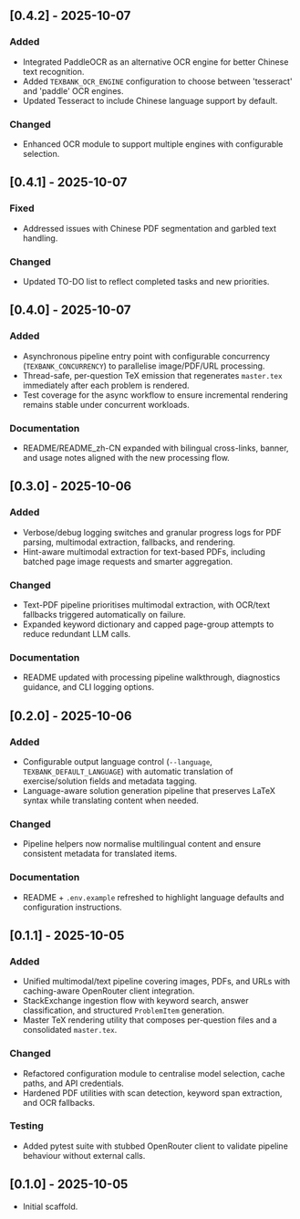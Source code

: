 ## [0.4.2] - 2025-10-07
### Added
- Integrated PaddleOCR as an alternative OCR engine for better Chinese text recognition.
- Added `TEXBANK_OCR_ENGINE` configuration to choose between 'tesseract' and 'paddle' OCR engines.
- Updated Tesseract to include Chinese language support by default.

### Changed
- Enhanced OCR module to support multiple engines with configurable selection.

## [0.4.1] - 2025-10-07
### Fixed
- Addressed issues with Chinese PDF segmentation and garbled text handling.

### Changed
- Updated TO-DO list to reflect completed tasks and new priorities.

## [0.4.0] - 2025-10-07
### Added
- Asynchronous pipeline entry point with configurable concurrency (`TEXBANK_CONCURRENCY`) to parallelise image/PDF/URL processing.
- Thread-safe, per-question TeX emission that regenerates `master.tex` immediately after each problem is rendered.
- Test coverage for the async workflow to ensure incremental rendering remains stable under concurrent workloads.

### Documentation
- README/README_zh-CN expanded with bilingual cross-links, banner, and usage notes aligned with the new processing flow.


## [0.3.0] - 2025-10-06
### Added
- Verbose/debug logging switches and granular progress logs for PDF parsing, multimodal extraction, fallbacks, and rendering.
- Hint-aware multimodal extraction for text-based PDFs, including batched page image requests and smarter aggregation.

### Changed
- Text-PDF pipeline prioritises multimodal extraction, with OCR/text fallbacks triggered automatically on failure.
- Expanded keyword dictionary and capped page-group attempts to reduce redundant LLM calls.

### Documentation
- README updated with processing pipeline walkthrough, diagnostics guidance, and CLI logging options.

## [0.2.0] - 2025-10-06
### Added
- Configurable output language control (`--language`, `TEXBANK_DEFAULT_LANGUAGE`) with automatic translation of exercise/solution fields and metadata tagging.
- Language-aware solution generation pipeline that preserves LaTeX syntax while translating content when needed.

### Changed
- Pipeline helpers now normalise multilingual content and ensure consistent metadata for translated items.

### Documentation
- README + `.env.example` refreshed to highlight language defaults and configuration instructions.

## [0.1.1] - 2025-10-05
### Added
- Unified multimodal/text pipeline covering images, PDFs, and URLs with caching-aware OpenRouter client integration.
- StackExchange ingestion flow with keyword search, answer classification, and structured `ProblemItem` generation.
- Master TeX rendering utility that composes per-question files and a consolidated `master.tex`.

### Changed
- Refactored configuration module to centralise model selection, cache paths, and API credentials.
- Hardened PDF utilities with scan detection, keyword span extraction, and OCR fallbacks.

### Testing
- Added pytest suite with stubbed OpenRouter client to validate pipeline behaviour without external calls.

## [0.1.0] - 2025-10-05
- Initial scaffold.
